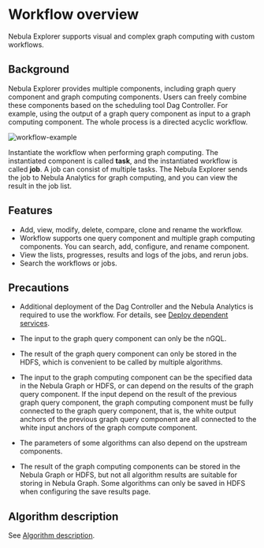 # Workflow overview

Nebula Explorer supports visual and complex graph computing with custom workflows.

## Background

Nebula Explorer provides multiple components, including graph query component and graph computing components. Users can freely combine these components based on the scheduling tool Dag Controller. For example, using the output of a graph query component as input to a graph computing component. The whole process is a directed acyclic workflow.

![workflow-example](https://docs-cdn.nebula-graph.com.cn/figures/ex-workflow-example-220621.png)

Instantiate the workflow when performing graph computing. The instantiated component is called **task**, and the instantiated workflow is called **job**. A job can consist of multiple tasks. The Nebula Explorer sends the job to Nebula Analytics for graph computing, and you can view the result in the job list.

## Features

- Add, view, modify, delete, compare, clone and rename the workflow.
- Workflow supports one query component and multiple graph computing components. You can search, add, configure, and rename component.
- View the lists, progresses, results and logs of the jobs, and rerun jobs.
- Search the workflows or jobs.

## Precautions

- Additional deployment of the Dag Controller and the Nebula Analytics is required to use the workflow. For details, see [Deploy dependent services](0.deploy-controller-analytics.md).

- The input to the graph query component can only be the nGQL.

- The result of the graph query component can only be stored in the HDFS, which is convenient to be called by multiple algorithms.

- The input to the graph computing component can be the specified data in the Nebula Graph or HDFS, or can depend on the results of the graph query component.
  If the input depend on the result of the previous graph query component, the graph computing component must be fully connected to the graph query component, that is, the white output anchors of the previous graph query component are all connected to the white input anchors of the graph compute component.

- The parameters of some algorithms can also depend on the upstream components.

- The result of the graph computing components can be stored in the Nebula Graph or HDFS, but not all algorithm results are suitable for storing in Nebula Graph. Some algorithms can only be saved in HDFS when configuring the save results page.

## Algorithm description

See [Algorithm description](../../graph-computing/algorithm-description.md).
